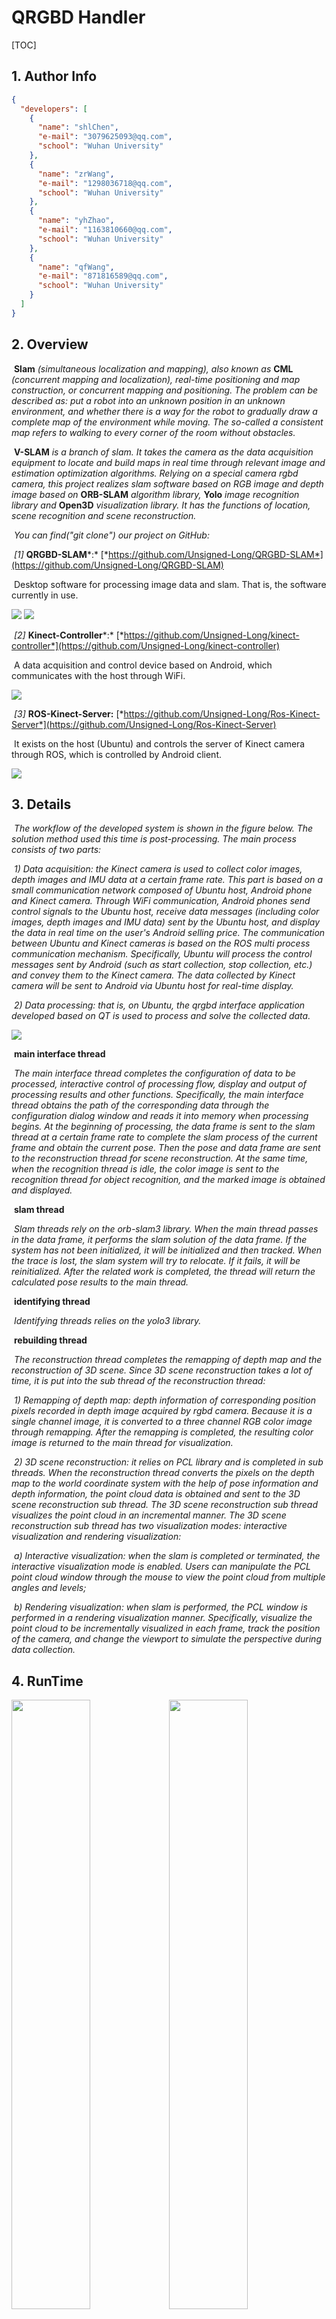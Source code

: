 # QRGBD Handler

[TOC]

## 1. Author Info

```json
{
  "developers": [
    {
      "name": "shlChen",
      "e-mail": "3079625093@qq.com",
      "school": "Wuhan University"
    },
    {
      "name": "zrWang",
      "e-mail": "1298036718@qq.com",
      "school": "Wuhan University"
    },
    {
      "name": "yhZhao",
      "e-mail": "1163810660@qq.com",
      "school": "Wuhan University"
    },
    {
      "name": "qfWang",
      "e-mail": "871816589@qq.com",
      "school": "Wuhan University"
    }
  ]
}
```

## 2. Overview

​    **Slam** *(simultaneous localization and mapping), also known as* **CML** *(concurrent mapping and localization), real-time positioning and map construction, or concurrent mapping and positioning. The problem can be described as: put a robot into an unknown position in an unknown environment, and whether there is a way for the robot to gradually draw a complete map of the environment while moving. The so-called a consistent map refers to walking to every corner of the room without obstacles.*

​    **V-SLAM** *is a branch of slam. It takes the camera as the data acquisition equipment to locate and build maps in real time through relevant image and estimation optimization algorithms. Relying on a special camera rgbd camera, this project realizes slam software based on RGB image and depth image based on* **ORB-SLAM** *algorithm library,* **Yolo** *image recognition library and* **Open3D** *visualization library. It has the functions of location, scene recognition and scene reconstruction.*

​    *You can find("git clone") our project on GitHub:*

​    *[1]* **QRGBD-SLAM***:* [*https://github.com/Unsigned-Long/QRGBD-SLAM*](https://github.com/Unsigned-Long/QRGBD-SLAM)

​        Desktop software for processing image data and slam. That is, the software currently in use.

<img src="./img/qrgbd.png">

<img src="./img/qrgbd-2.png">

​    *[2]* **Kinect-Controller***:*  [*https://github.com/Unsigned-Long/kinect-controller*](https://github.com/Unsigned-Long/kinect-controller)

​        A data acquisition and control device based on Android, which communicates with the host through WiFi.

<img src="./img/android.png">

​    *[3]* **ROS-Kinect-Server:** [*https://github.com/Unsigned-Long/Ros-Kinect-Server*](https://github.com/Unsigned-Long/Ros-Kinect-Server)

​       It exists on the host (Ubuntu) and controls the server of Kinect camera through ROS, which is controlled by Android client.

<img src="./img/ros-server.png">

## 3. Details

​    *The workflow of the developed system is shown in the figure below. The solution method used this time is post-processing. The main process consists of two parts:*

​    *1) Data acquisition: the Kinect camera is used to collect color images, depth images and IMU data at a certain frame rate. This         part is based on a small communication network composed of Ubuntu host, Android phone and Kinect camera. Through WiFi communication, Android phones send control signals to the Ubuntu host, receive data messages (including color images, depth images and IMU data) sent by the Ubuntu host, and display the data in real time on the user's Android selling price. The communication between Ubuntu and Kinect cameras is based on the ROS multi process communication mechanism. Specifically, Ubuntu will process the control messages sent by Android (such as start collection, stop collection, etc.) and convey them to the Kinect camera. The data collected by Kinect camera will be sent to Android via Ubuntu host for real-time display.*

​    *2) Data processing: that is, on Ubuntu, the qrgbd interface application developed based on QT is used to process and solve the collected data.*

<img src="./img/qrgbd-system-small.png">

​    **main interface thread**

​    *The main interface thread completes the configuration of data to be processed, interactive control of processing flow, display and output of processing results and other functions. Specifically, the main interface thread obtains the path of the corresponding data through the configuration dialog window and reads it into memory when processing begins. At the beginning of processing, the data frame is sent to the slam thread at a certain frame rate to complete the slam process of the current frame and obtain the current pose. Then the pose and data frame are sent to the reconstruction thread for scene reconstruction. At the same time, when the recognition thread is idle, the color image is sent to the recognition thread for object recognition, and the marked image is obtained and displayed.*

​    **slam thread**

​    *Slam threads rely on the orb-slam3 library. When the main thread passes in the data frame, it performs the slam solution of the data frame. If the system has not been initialized, it will be initialized and then tracked. When the trace is lost, the slam system will try to relocate. If it fails, it will be reinitialized. After the related work is completed, the thread will return the calculated pose results to the main thread.*

​    **identifying thread**

​    *Identifying threads relies on the yolo3 library.*

​    **rebuilding thread**

​    *The reconstruction thread completes the remapping of depth map and the reconstruction of 3D scene. Since 3D scene reconstruction takes a lot of time, it is put into the sub thread of the reconstruction thread:*

​    *1) Remapping of depth map: depth information of corresponding position pixels recorded in depth image acquired by rgbd camera. Because it is a single channel image, it is converted to a three channel RGB color image through remapping. After the remapping is completed, the resulting color image is returned to the main thread for visualization.*

​    *2) 3D scene reconstruction: it relies on PCL library and is completed in sub threads. When the reconstruction thread converts the pixels on the depth map to the world coordinate system with the help of pose information and depth information, the point cloud data is obtained and sent to the 3D scene reconstruction sub thread. The 3D scene reconstruction sub thread visualizes the point cloud in an incremental manner. The 3D scene reconstruction sub thread has two visualization modes: interactive visualization and rendering visualization:*

​        *a) Interactive visualization: when the slam is completed or terminated, the interactive visualization mode is enabled. Users can manipulate the PCL point cloud window through the mouse to view the point cloud from multiple angles and levels;*

​        *b) Rendering visualization: when slam is performed, the PCL window is performed in a rendering visualization manner. Specifically, visualize the point cloud to be incrementally visualized in each frame, track the position of the camera, and change the viewport to simulate the perspective during data collection.*

## 4. RunTime

<img src="./img/screen/2022-06-03_02-16.png" width=50%><img src="./img/screen/2022-06-03_02-20.png" width=50%><img src="./img/screen/2022-06-03_02-23.png" width=50%><img src="./img/screen/2022-06-03_02-24.png" width=50%><img src="./img/screen/2022-06-03_02-25.png" width=50%><img src="./img/screen/2022-06-03_02-30.png" width=50%><img src="./img/screen/2022-06-03_02-51.png" width=50%><img src="./img/screen/2022-06-03_02-52.png" width=50%><img src="./img/screen/2022-06-03_02-53.png" width=50%><img src="./img/screen/2022-06-03_02-56.png" width=50%><img src="./img/screen/2022-06-03_02-57.png" width=50%>